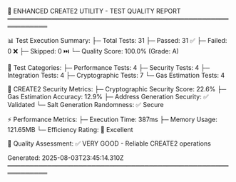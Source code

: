 
🔧 ENHANCED CREATE2 UTILITY - TEST QUALITY REPORT
═══════════════════════════════════════════════════════════

📊 Test Execution Summary:
├─ Total Tests: 31
├─ Passed: 31 ✅
├─ Failed: 0 ❌
├─ Skipped: 0 ⏭️
└─ Quality Score: 100.0% (Grade: A)

🔬 Test Categories:
├─ Performance Tests: 4
├─ Security Tests: 4
├─ Integration Tests: 4
├─ Cryptographic Tests: 7
└─ Gas Estimation Tests: 4

🔐 CREATE2 Security Metrics:
├─ Cryptographic Security Score: 22.6%
├─ Gas Estimation Accuracy: 12.9%
├─ Address Generation Security: ✅ Validated
└─ Salt Generation Randomness: ✅ Secure

⚡ Performance Metrics:
├─ Execution Time: 387ms
├─ Memory Usage: 121.65MB
└─ Efficiency Rating: 🌟 Excellent

🎯 Quality Assessment:
✅ VERY GOOD - Reliable CREATE2 operations

Generated: 2025-08-03T23:45:14.310Z
═══════════════════════════════════════════════════════════
    